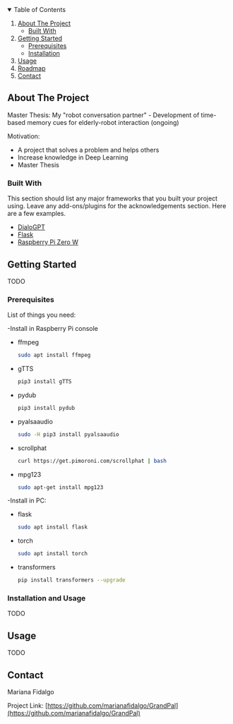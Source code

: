 <!--
*** Thanks


[![Contributors][contributors-shield]][contributors-url]
[![Forks][forks-shield]][forks-url]
[![Stargazers][stars-shield]][stars-url]
[![Issues][issues-shield]][issues-url]
[![MIT License][license-shield]][license-url]
[![LinkedIn][linkedin-shield]][linkedin-url]
-->


<!-- PROJECT LOGO -->
<!-- <br />
<p align="center">
  <a href="https://github.com/othneildrew/Best-README-Template">
    <img src="images/logo.png" alt="Logo" width="80" height="80">
  </a>
</p> -->



<!-- TABLE OF CONTENTS -->
<details open="open">
  <summary>Table of Contents</summary>
  <ol>
    <li>
      <a href="#about-the-project">About The Project</a>
      <ul>
        <li><a href="#built-with">Built With</a></li>
      </ul>
    </li>
    <li>
      <a href="#getting-started">Getting Started</a>
      <ul>
        <li><a href="#prerequisites">Prerequisites</a></li>
        <li><a href="#installation">Installation</a></li>
      </ul>
    </li>
    <li><a href="#usage">Usage</a></li>
    <li><a href="#roadmap">Roadmap</a></li>
    <li><a href="#contact">Contact</a></li>
  </ol>
</details>



<!-- ABOUT THE PROJECT -->
## About The Project

<!-- [![Product Name Screen Shot][product-screenshot]](https://example.com) -->

Master Thesis: My "robot conversation partner" - Development of time-based memory cues for elderly-robot interaction (ongoing)

Motivation:
* A project that solves a problem and helps others
* Increase knowledge in Deep Learning
* Master Thesis

### Built With

This section should list any major frameworks that you built your project using. Leave any add-ons/plugins for the acknowledgements section. Here are a few examples.
* [DialoGPT](https://huggingface.co/microsoft/DialoGPT-small)
* [Flask](https://flask.palletsprojects.com/en/2.0.x/)
* [Raspberry Pi Zero W](https://www.raspberrypi.org/products/raspberry-pi-zero-w/)


<!-- GETTING STARTED -->
## Getting Started

TODO

### Prerequisites

List of things you need:

-Install in Raspberry Pi console
* ffmpeg
  ```sh
  sudo apt install ffmpeg
  ```
* gTTS
  ```sh
  pip3 install gTTS
  ```
* pydub
  ```sh
  pip3 install pydub

  ```
* pyalsaaudio
  ```sh
  sudo -H pip3 install pyalsaaudio
  ```
* scrollphat
  ```sh
  curl https://get.pimoroni.com/scrollphat | bash
  ```
* mpg123
  ```sh
  sudo apt-get install mpg123
  ```
-Install in PC:
* flask
  ```sh
  sudo apt install flask
  ```
* torch
  ```sh
  sudo apt install torch
  ```
* transformers
  ```sh
  pip install transformers --upgrade
  ```
### Installation and Usage

TODO



<!-- USAGE EXAMPLES -->
## Usage

TODO




<!-- CONTACT -->
## Contact

Mariana Fidalgo

Project Link: [https://github.com/marianafidalgo/GrandPal](https://github.com/marianafidalgo/GrandPal)







<!-- MARKDOWN LINKS & IMAGES -->
<!-- https://www.markdownguide.org/basic-syntax/#reference-style-links -->
<!-- [contributors-shield]: https://img.shields.io/github/contributors/othneildrew/Best-README-Template.svg?style=for-the-badge
[contributors-url]: https://github.com/othneildrew/Best-README-Template/graphs/contributors
[forks-shield]: https://img.shields.io/github/forks/othneildrew/Best-README-Template.svg?style=for-the-badge
[forks-url]: https://github.com/othneildrew/Best-README-Template/network/members
[stars-shield]: https://img.shields.io/github/stars/othneildrew/Best-README-Template.svg?style=for-the-badge
[stars-url]: https://github.com/othneildrew/Best-README-Template/stargazers
[issues-shield]: https://img.shields.io/github/issues/othneildrew/Best-README-Template.svg?style=for-the-badge
[issues-url]: https://github.com/othneildrew/Best-README-Template/issues
[license-shield]: https://img.shields.io/github/license/othneildrew/Best-README-Template.svg?style=for-the-badge
[license-url]: https://github.com/othneildrew/Best-README-Template/blob/master/LICENSE.txt
[linkedin-shield]: https://img.shields.io/badge/-LinkedIn-black.svg?style=for-the-badge&logo=linkedin&colorB=555
[linkedin-url]: https://linkedin.com/in/othneildrew
[product-screenshot]: images/screenshot.png -->